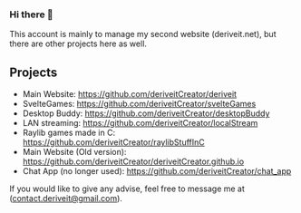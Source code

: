 ### Hi there 👋

This account is mainly to manage my second website (deriveit.net), but there are other projects here as well.

## Projects
- Main Website: https://github.com/deriveitCreator/deriveit
- SvelteGames: https://github.com/deriveitCreator/svelteGames
- Desktop Buddy: https://github.com/deriveitCreator/desktopBuddy
- LAN streaming: https://github.com/deriveitCreator/localStream
- Raylib games made in C: https://github.com/deriveitCreator/raylibStuffInC
- Main Website (Old version): https://github.com/deriveitCreator/deriveitCreator.github.io
- Chat App (no longer used): https://github.com/deriveitCreator/chat_app

If you would like to give any advise, feel free to message me at (contact.deriveit@gmail.com).
